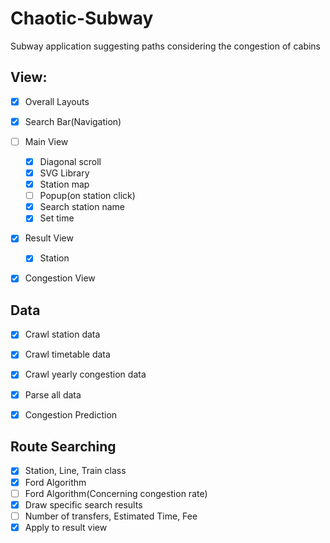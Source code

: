 # Chaotic-Subway
Subway application suggesting paths considering the congestion of cabins 

## View:
- [x] Overall Layouts
- [x] Search Bar(Navigation)
- [ ] Main View
    - [x] Diagonal scroll
    - [x] SVG Library
    - [x] Station map
    - [ ] Popup(on station click)
    - [x] Search station name
    - [x] Set time
- [x] Result View
    - [x] Station 
- [x] Congestion View


## Data
- [x] Crawl station data
- [x] Crawl timetable data
- [x] Crawl yearly congestion data
- [x] Parse all data
- [x] Congestion Prediction


## Route Searching
- [x] Station, Line, Train class
- [x] Ford Algorithm
- [ ] Ford Algorithm(Concerning congestion rate)
- [x] Draw specific search results
- [ ] Number of transfers, Estimated Time, Fee
- [x] Apply to result view
